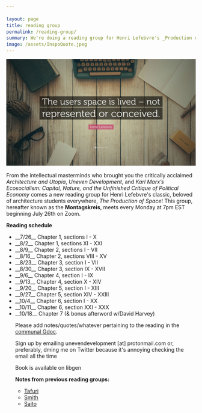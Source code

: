 ```yaml
---

layout: page
title: reading group
permalink: /reading-group/
summary: We're doing a reading group for Henri Lefebvre's _Production of Space_
image: /assets/InspoQuote.jpeg
---
```

<img src="/assets/InspoQuote.jpeg" alt="a better world is possible" width="1000"/>

From the intellectual masterminds who brought you the critically acclaimed _Architecture and Utopia_, _Uneven Development_, and _Karl Marx’s Ecosocialism: Capital, Nature, and the Unfinished Critique of Political Economy_ comes a new reading group for Henri Lefebvre's classic, beloved of architecture students everywhere, _The Production of Space_! This group, hereafter known as the __Montagskreis__, meets every Monday at 7pm EST beginning July 26th on Zoom.

__Reading schedule__
<ul>
<li>__7/26__ Chapter 1, sections I - X</li>
<li>__8/2__ Chapter 1, sections XI - XXI</li>
<li>__8/9__ Chapter 2, sections I - VII</li>
<li>__8/16__ Chapter 2, sections VIII - XV</li>
<li>__8/23__ Chapter 3, section I - VII</li>
<li>__8/30__ Chapter 3, section IX - XVII</li>
<li>__9/6__ Chapter 4, section I - IX</li>
<li>__9/13__ Chapter 4, section X - XIV</li>
<li>__9/20__ Chapter 5, section I - XIII</li>
<li>__9/27__ Chapter 5, section XIV - XXIII</li>
<li>__10/4__ Chapter 6, section I - XX</li>
<li>__10/11__ Chapter 6, section XXI - XXX</li>
<li>__10/18__ Chapter 7 (& bonus afterword w/David Harvey)</li>

Please add notes/quotes/whatever pertaining to the reading in the <a href="https://docs.google.com/document/d/1sAV_hEebuSJzTKsod17S4M4xhYSgPrblMrxaxqcOgco/edit?usp=sharing">communal Gdoc</a>.

Sign up by emailing unevendevelopment [at] protonmail.com or, preferably, dming me on Twitter because it's annoying checking the email all the time

Book is available on libgen

__Notes from previous reading groups:__

<ul>
<li><a href="https://docs.google.com/document/d/1coCBJKtWNJm9JHkPLbHo_lwmWE4qhD6i4ZMmCT-WKLk/edit?usp=sharing">Tafuri</a></li>
<li><a href="https://docs.google.com/document/d/1KMyhlniFq85lNqj_JAgso1GJ1n7prU48WbXGBs0nid0/edit?usp=sharing">Smith</a></li>
<li><a href="https://docs.google.com/document/d/1BFQuHb3W3rTZEuOcpCIa0rOwvSCgQCUyMUh5mQ3qkHY/edit?usp=sharing">Saito</a></li>
</ul>
